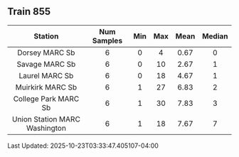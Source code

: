 ## Train 855

| Station | Num Samples | Min | Max | Mean | Median |
| :-----: | :---------: | :-: | :-: | :--: | :----: |
| Dorsey MARC Sb | 6 | 0 | 4 | 0.67 | 0 |
| Savage MARC Sb | 6 | 0 | 10 | 2.67 | 1 |
| Laurel MARC Sb | 6 | 0 | 18 | 4.67 | 1 |
| Muirkirk MARC Sb | 6 | 1 | 27 | 6.83 | 2 |
| College Park MARC Sb | 6 | 1 | 30 | 7.83 | 3 |
| Union Station MARC Washington | 6 | 1 | 18 | 7.67 | 7 |


Last Updated: 2025-10-23T03:33:47.405107-04:00